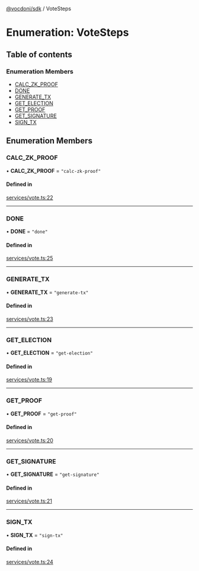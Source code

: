 [@vocdoni/sdk](/sdk) / VoteSteps

# Enumeration: VoteSteps

## Table of contents

### Enumeration Members

- [CALC\_ZK\_PROOF](VoteSteps.md#calc_zk_proof)
- [DONE](VoteSteps#done)
- [GENERATE\_TX](VoteSteps.md#generate_tx)
- [GET\_ELECTION](VoteSteps.md#get_election)
- [GET\_PROOF](VoteSteps.md#get_proof)
- [GET\_SIGNATURE](VoteSteps.md#get_signature)
- [SIGN\_TX](VoteSteps.md#sign_tx)

## Enumeration Members

### CALC\_ZK\_PROOF

• **CALC\_ZK\_PROOF** = ``"calc-zk-proof"``

#### Defined in

[services/vote.ts:22](https://github.com/vocdoni/vocdoni-sdk/blob/1053e59/src/services/vote.ts#L22)

___

### DONE

• **DONE** = ``"done"``

#### Defined in

[services/vote.ts:25](https://github.com/vocdoni/vocdoni-sdk/blob/1053e59/src/services/vote.ts#L25)

___

### GENERATE\_TX

• **GENERATE\_TX** = ``"generate-tx"``

#### Defined in

[services/vote.ts:23](https://github.com/vocdoni/vocdoni-sdk/blob/1053e59/src/services/vote.ts#L23)

___

### GET\_ELECTION

• **GET\_ELECTION** = ``"get-election"``

#### Defined in

[services/vote.ts:19](https://github.com/vocdoni/vocdoni-sdk/blob/1053e59/src/services/vote.ts#L19)

___

### GET\_PROOF

• **GET\_PROOF** = ``"get-proof"``

#### Defined in

[services/vote.ts:20](https://github.com/vocdoni/vocdoni-sdk/blob/1053e59/src/services/vote.ts#L20)

___

### GET\_SIGNATURE

• **GET\_SIGNATURE** = ``"get-signature"``

#### Defined in

[services/vote.ts:21](https://github.com/vocdoni/vocdoni-sdk/blob/1053e59/src/services/vote.ts#L21)

___

### SIGN\_TX

• **SIGN\_TX** = ``"sign-tx"``

#### Defined in

[services/vote.ts:24](https://github.com/vocdoni/vocdoni-sdk/blob/1053e59/src/services/vote.ts#L24)
